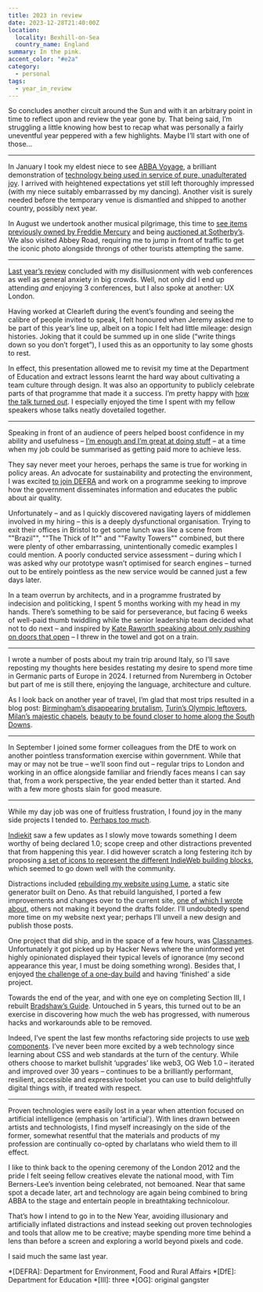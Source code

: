 ```yaml
---
title: 2023 in review
date: 2023-12-28T21:40:00Z
location:
  locality: Bexhill-on-Sea
  country_name: England
summary: In the pink.
accent_color: "#e2a"
category:
  - personal
tags:
  - year_in_review
---
```


So concludes another circuit around the Sun and with it an arbitrary point in time to reflect upon and review the year gone by. That being said, I’m struggling a little knowing how best to recap what was personally a fairly uneventful year peppered with a few highlights. Maybe I’ll start with one of those…

---

In January I took my eldest niece to see [ABBA Voyage][1], a brilliant demonstration of [technology being used in service of pure, unadulterated joy][2]. I arrived with heightened expectations yet still left thoroughly impressed (with my niece suitably embarrassed by my dancing). Another visit is surely needed before the temporary venue is dismantled and shipped to another country, possibly next year.

In August we undertook another musical pilgrimage, this time to [see items previously owned by Freddie Mercury][3] and being [auctioned at Sotherby’s][4]. We also visited Abbey Road, requiring me to jump in front of traffic to get the iconic photo alongside throngs of other tourists attempting the same.

---

[Last year’s review][5] concluded with my disillusionment with web conferences as well as general anxiety in big crowds. Well, not only did I end up attending _and_ enjoying 3 conferences, but I also spoke at another: UX London.

Having worked at Clearleft during the event’s founding and seeing the calibre of people invited to speak, I felt honoured when Jeremy asked me to be part of this year’s line up, albeit on a topic I felt had little mileage: design histories. Joking that it could be summed up in one slide (“write things down so you don’t forget”), I used this as an opportunity to lay some ghosts to rest.

In effect, this presentation allowed me to revisit my time at the Department of Education and extract lessons learnt the hard way about cultivating a team culture through design. It was also an opportunity to publicly celebrate parts of that programme that made it a success. I’m pretty happy with [how the talk turned out][6]. I especially enjoyed the time I spent with my fellow speakers whose talks neatly dovetailed together.

---

Speaking in front of an audience of peers helped boost confidence in my ability and usefulness – [I’m enough and I’m great at doing stuff][7] – at a time when my job could be summarised as getting paid more to achieve less.

They say never meet your heroes, perhaps the same is true for working in policy areas. An advocate for sustainability and protecting the environment, I was excited [to join DEFRA][8] and work on a programme seeking to improve how the government disseminates information and educates the public about air quality.

Unfortunately – and as I quickly discovered navigating layers of middlemen involved in my hiring – this is a deeply dysfunctional organisation. Trying to exit their offices in Bristol to get some lunch was like a scene from ""Brazil"", ""The Thick of It"" and ""Fawlty Towers"" combined, but there were plenty of other embarrassing, unintentionally comedic examples I could mention. A poorly conducted service assessment – during which I was asked why our prototype wasn’t optimised for search engines – turned out to be entirely pointless as the new service would be canned just a few days later.

In a team overrun by architects, and in a programme frustrated by indecision and politicking, I spent 5 months working with my head in my hands. There’s something to be said for perseverance, but facing 6 weeks of well-paid thumb twiddling while the senior leadership team decided what not to do next – and inspired by [Kate Raworth speaking about only pushing on doors that open][9] – I threw in the towel and got on a train.

---

I wrote a number of posts about my train trip around Italy, so I’ll save reposting my thoughts here besides restating my desire to spend more time in Germanic parts of Europe in 2024. I returned from Nuremberg in October but part of me is still there, enjoying the language, architecture and culture.

As I look back on another year of travel, I’m glad that most trips resulted in a blog post: [Birmingham’s disappearing brutalism][10], [Turin’s Olympic leftovers][11], [Milan’s majestic chapels][12], [beauty to be found closer to home along the South Downs][13].

---

In September I joined some former colleagues from the DfE to work on another pointless transformation exercise within government. While that may or may not be true – we’ll soon find out – regular trips to London and working in an office alongside familiar and friendly faces means I can say that, from a work perspective, the year ended better than it started. And with a few more ghosts slain for good measure.

---

While my day job was one of fruitless frustration, I found joy in the many side projects I tended to. [Perhaps too much][14].

[Indiekit][15] saw a few updates as I slowly move towards something I deem worthy of being declared 1.0; scope creep and other distractions prevented that from happening this year. I did however scratch a long festering itch by proposing [a set of icons to represent the different IndieWeb building blocks][16], which seemed to go down well with the community.

Distractions included [rebuilding my website using Lume][17], a static site generator built on Deno. As that rebuild languished, I ported a few improvements and changes over to the current site, [one of which I wrote about][18], others not making it beyond the drafts folder. I’ll undoubtedly spend more time on my website next year; perhaps I’ll unveil a new design and publish those posts.

One project that did ship, and in the space of a few hours, was [Classnames][19]. Unfortunately it got picked up by Hacker News where the uninformed yet highly opinionated displayed their typical levels of ignorance (my second appearance this year, I must be doing something wrong). Besides that, I enjoyed [the challenge of a one-day build][20] and having ‘finished’ a side project.

Towards the end of the year, and with one eye on completing Section III, I rebuilt [Bradshaw’s Guide][21]. Untouched in 5 years, this turned out to be an exercise in discovering how much the web has progressed, with numerous hacks and workarounds able to be removed.

Indeed, I’ve spent the last few months refactoring side projects to use [web components][22]. I’ve never been more excited by a web technology since learning about CSS and web standards at the turn of the century. While others choose to market bullshit ‘upgrades’ like web3, OG Web 1.0 – iterated and improved over 30 years – continues to be a brilliantly performant, resilient, accessible and expressive toolset you can use to build delightfully digital things with, if treated with respect.

---

Proven technologies were easily lost in a year when attention focused on artificial intelligence (emphasis on ‘artificial’). With lines drawn between artists and technologists, I find myself increasingly on the side of the former, somewhat resentful that the materials and products of my profession are continually co-opted by charlatans who wield them to ill effect.

I like to think back to the opening ceremony of the London 2012 and the pride I felt seeing fellow creatives elevate the national mood, with Tim Berners-Lee’s invention being celebrated, not bemoaned. Near that same spot a decade later, art and technology are again being combined to bring ABBA to the stage and entertain people in breathtaking technicolour.

That’s how I intend to go in to the New Year, avoiding illusionary and artificially inflated distractions and instead seeking out proven technologies and tools that allow me to be creative; maybe spending more time behind a lens than before a screen and exploring a world beyond pixels and code.

I said much the same last year.

[1]: http://abbavoyage.com
[2]: /2023/008/n1/
[3]: /2023/241/p1/
[4]: https://www.sothebys.com/en/series/freddie-mercury-a-world-of-his-own
[5]: /2023/004/a1/2022_in_review/
[6]: /2023/174/s1/ux_london/
[7]: /2023/208/n1/
[8]: /2023/027/a1/air/
[9]: https://pod.link/1665265193/episode/f9e48d52cc4495a5842c94fc952eeec6
[10]: /2023/106/a1/birmingham/
[11]: /2023/225/a1/turin/
[12]: /2023/236/a1/milan-como-zurich/
[13]: /2023/290/a1/south_downs/
[14]: /2023/347/n1/
[15]: https://github.com/getindiekit/indiekit/releases
[16]: https://github.com/getindiekit/indieweb-icons
[17]: /2023/054/a1/lume/
[18]: /2023/098/a1/embedding/
[19]: https://classnames.paulrobertlloyd.com
[20]: /2023/272/a1/classnames/
[21]: https://bradshaws.guide
[22]: https://developer.mozilla.org/en-US/docs/Web/API/Web_components

*[DEFRA]: Department for Environment, Food and Rural Affairs
*[DfE]: Department for Education
*[III]: three
*[OG]: original gangster
